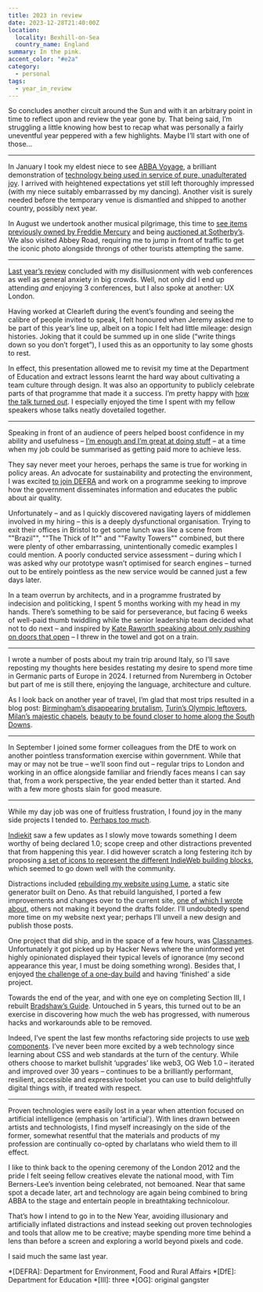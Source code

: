 ```yaml
---
title: 2023 in review
date: 2023-12-28T21:40:00Z
location:
  locality: Bexhill-on-Sea
  country_name: England
summary: In the pink.
accent_color: "#e2a"
category:
  - personal
tags:
  - year_in_review
---
```


So concludes another circuit around the Sun and with it an arbitrary point in time to reflect upon and review the year gone by. That being said, I’m struggling a little knowing how best to recap what was personally a fairly uneventful year peppered with a few highlights. Maybe I’ll start with one of those…

---

In January I took my eldest niece to see [ABBA Voyage][1], a brilliant demonstration of [technology being used in service of pure, unadulterated joy][2]. I arrived with heightened expectations yet still left thoroughly impressed (with my niece suitably embarrassed by my dancing). Another visit is surely needed before the temporary venue is dismantled and shipped to another country, possibly next year.

In August we undertook another musical pilgrimage, this time to [see items previously owned by Freddie Mercury][3] and being [auctioned at Sotherby’s][4]. We also visited Abbey Road, requiring me to jump in front of traffic to get the iconic photo alongside throngs of other tourists attempting the same.

---

[Last year’s review][5] concluded with my disillusionment with web conferences as well as general anxiety in big crowds. Well, not only did I end up attending _and_ enjoying 3 conferences, but I also spoke at another: UX London.

Having worked at Clearleft during the event’s founding and seeing the calibre of people invited to speak, I felt honoured when Jeremy asked me to be part of this year’s line up, albeit on a topic I felt had little mileage: design histories. Joking that it could be summed up in one slide (“write things down so you don’t forget”), I used this as an opportunity to lay some ghosts to rest.

In effect, this presentation allowed me to revisit my time at the Department of Education and extract lessons learnt the hard way about cultivating a team culture through design. It was also an opportunity to publicly celebrate parts of that programme that made it a success. I’m pretty happy with [how the talk turned out][6]. I especially enjoyed the time I spent with my fellow speakers whose talks neatly dovetailed together.

---

Speaking in front of an audience of peers helped boost confidence in my ability and usefulness – [I’m enough and I’m great at doing stuff][7] – at a time when my job could be summarised as getting paid more to achieve less.

They say never meet your heroes, perhaps the same is true for working in policy areas. An advocate for sustainability and protecting the environment, I was excited [to join DEFRA][8] and work on a programme seeking to improve how the government disseminates information and educates the public about air quality.

Unfortunately – and as I quickly discovered navigating layers of middlemen involved in my hiring – this is a deeply dysfunctional organisation. Trying to exit their offices in Bristol to get some lunch was like a scene from ""Brazil"", ""The Thick of It"" and ""Fawlty Towers"" combined, but there were plenty of other embarrassing, unintentionally comedic examples I could mention. A poorly conducted service assessment – during which I was asked why our prototype wasn’t optimised for search engines – turned out to be entirely pointless as the new service would be canned just a few days later.

In a team overrun by architects, and in a programme frustrated by indecision and politicking, I spent 5 months working with my head in my hands. There’s something to be said for perseverance, but facing 6 weeks of well-paid thumb twiddling while the senior leadership team decided what not to do next – and inspired by [Kate Raworth speaking about only pushing on doors that open][9] – I threw in the towel and got on a train.

---

I wrote a number of posts about my train trip around Italy, so I’ll save reposting my thoughts here besides restating my desire to spend more time in Germanic parts of Europe in 2024. I returned from Nuremberg in October but part of me is still there, enjoying the language, architecture and culture.

As I look back on another year of travel, I’m glad that most trips resulted in a blog post: [Birmingham’s disappearing brutalism][10], [Turin’s Olympic leftovers][11], [Milan’s majestic chapels][12], [beauty to be found closer to home along the South Downs][13].

---

In September I joined some former colleagues from the DfE to work on another pointless transformation exercise within government. While that may or may not be true – we’ll soon find out – regular trips to London and working in an office alongside familiar and friendly faces means I can say that, from a work perspective, the year ended better than it started. And with a few more ghosts slain for good measure.

---

While my day job was one of fruitless frustration, I found joy in the many side projects I tended to. [Perhaps too much][14].

[Indiekit][15] saw a few updates as I slowly move towards something I deem worthy of being declared 1.0; scope creep and other distractions prevented that from happening this year. I did however scratch a long festering itch by proposing [a set of icons to represent the different IndieWeb building blocks][16], which seemed to go down well with the community.

Distractions included [rebuilding my website using Lume][17], a static site generator built on Deno. As that rebuild languished, I ported a few improvements and changes over to the current site, [one of which I wrote about][18], others not making it beyond the drafts folder. I’ll undoubtedly spend more time on my website next year; perhaps I’ll unveil a new design and publish those posts.

One project that did ship, and in the space of a few hours, was [Classnames][19]. Unfortunately it got picked up by Hacker News where the uninformed yet highly opinionated displayed their typical levels of ignorance (my second appearance this year, I must be doing something wrong). Besides that, I enjoyed [the challenge of a one-day build][20] and having ‘finished’ a side project.

Towards the end of the year, and with one eye on completing Section III, I rebuilt [Bradshaw’s Guide][21]. Untouched in 5 years, this turned out to be an exercise in discovering how much the web has progressed, with numerous hacks and workarounds able to be removed.

Indeed, I’ve spent the last few months refactoring side projects to use [web components][22]. I’ve never been more excited by a web technology since learning about CSS and web standards at the turn of the century. While others choose to market bullshit ‘upgrades’ like web3, OG Web 1.0 – iterated and improved over 30 years – continues to be a brilliantly performant, resilient, accessible and expressive toolset you can use to build delightfully digital things with, if treated with respect.

---

Proven technologies were easily lost in a year when attention focused on artificial intelligence (emphasis on ‘artificial’). With lines drawn between artists and technologists, I find myself increasingly on the side of the former, somewhat resentful that the materials and products of my profession are continually co-opted by charlatans who wield them to ill effect.

I like to think back to the opening ceremony of the London 2012 and the pride I felt seeing fellow creatives elevate the national mood, with Tim Berners-Lee’s invention being celebrated, not bemoaned. Near that same spot a decade later, art and technology are again being combined to bring ABBA to the stage and entertain people in breathtaking technicolour.

That’s how I intend to go in to the New Year, avoiding illusionary and artificially inflated distractions and instead seeking out proven technologies and tools that allow me to be creative; maybe spending more time behind a lens than before a screen and exploring a world beyond pixels and code.

I said much the same last year.

[1]: http://abbavoyage.com
[2]: /2023/008/n1/
[3]: /2023/241/p1/
[4]: https://www.sothebys.com/en/series/freddie-mercury-a-world-of-his-own
[5]: /2023/004/a1/2022_in_review/
[6]: /2023/174/s1/ux_london/
[7]: /2023/208/n1/
[8]: /2023/027/a1/air/
[9]: https://pod.link/1665265193/episode/f9e48d52cc4495a5842c94fc952eeec6
[10]: /2023/106/a1/birmingham/
[11]: /2023/225/a1/turin/
[12]: /2023/236/a1/milan-como-zurich/
[13]: /2023/290/a1/south_downs/
[14]: /2023/347/n1/
[15]: https://github.com/getindiekit/indiekit/releases
[16]: https://github.com/getindiekit/indieweb-icons
[17]: /2023/054/a1/lume/
[18]: /2023/098/a1/embedding/
[19]: https://classnames.paulrobertlloyd.com
[20]: /2023/272/a1/classnames/
[21]: https://bradshaws.guide
[22]: https://developer.mozilla.org/en-US/docs/Web/API/Web_components

*[DEFRA]: Department for Environment, Food and Rural Affairs
*[DfE]: Department for Education
*[III]: three
*[OG]: original gangster
